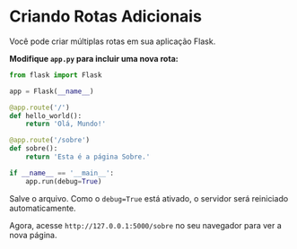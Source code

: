 # Criando Rotas Adicionais
Você pode criar múltiplas rotas em sua aplicação Flask.

**Modifique `app.py` para incluir uma nova rota:**

```python
from flask import Flask

app = Flask(__name__)

@app.route('/')
def hello_world():
    return 'Olá, Mundo!'

@app.route('/sobre')
def sobre():
    return 'Esta é a página Sobre.'

if __name__ == '__main__':
    app.run(debug=True)
```

Salve o arquivo. Como o `debug=True` está ativado, o servidor será reiniciado automaticamente.

Agora, acesse `http://127.0.0.1:5000/sobre` no seu navegador para ver a nova página.